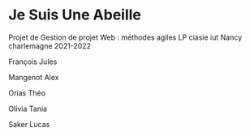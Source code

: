 # Je Suis Une Abeille
Projet de Gestion de projet Web : méthodes agiles LP ciasie iut Nancy charlemagne 2021-2022

François Jules

Mangenot Alex

Orias Théo

Olivia Tania

Saker Lucas
